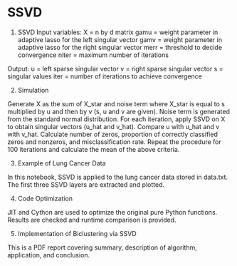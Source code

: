 # SSVD

1. SSVD 
Input variables: 
X = n by d matrix
gamu = weight parameter in adaptive lasso for the left singular vector
gamv = weight parameter in adaptive lasso for the right singular vector
merr = threshold to decide convergence
niter = maximum number of iterations

Output:
u = left sparse singular vector
v = right sparse singular vector
s = singular values
iter = number of iterations to achieve convergence

2. Simulation

Generate X as the sum of X_star and noise term where X_star is equal to s multiplied by u and then by v (s, u and v are given). Noise term is generated from the standard normal distribution. For each iteration, apply SSVD on X to obtain singular vectors (u_hat and v_hat). Compare u with u_hat and v with v_hat. Calculate number of zeros, proportion of correctly classified zeros and nonzeros, and misclassification rate. Repeat the procedure for 100 iterations and calculate the mean of the above criteria.

3. Example of Lung Cancer Data

In this notebook, SSVD is applied to the lung cancer data stored in data.txt. The first three SSVD layers are extracted and plotted. 

4. Code Optimization

JIT and Cython are used to optimize the original pure Python functions. Results are checked and runtime comparison is provided.

5. Implementation of Biclustering via SSVD

This is a PDF report covering summary, description of algorithm, application, and conclusion.   
